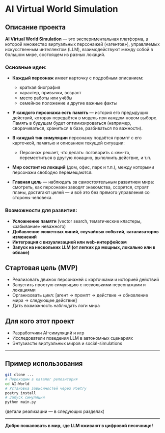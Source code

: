 # AI Virtual World Simulation

## Описание проекта

**AI Virtual World Simulation** — это экспериментальная платформа, в которой множество виртуальных персонажей («агентов»), управляемых искусственным интеллектом (LLM), взаимодействуют между собой в большом мире, состоящем из разных локаций.

### Основные идеи:

* **Каждый персонаж** имеет карточку с подробным описанием:

  * краткая биография
  * характер, привычки, возраст
  * место работы или учёбы
  * семейное положение и другие важные факты
* **У каждого персонажа есть память** — история его предыдущих действий, которая передаётся в модель при каждом новом выборе. Память в будущем будет оптимизироваться (например, сворачиваться, храниться в базе, разбиваться по важности).
* **В каждый тик симуляции** персонажу подаётся промпт с его карточкой, памятью и описанием текущей ситуации:

  * Персонаж решает, что делать: поговорить с кем-то, переместиться в другую локацию, выполнить действие, и т.п.
* **Мир состоит из локаций** (дом, офис, парк и т.п.), между которыми персонажи свободно перемещаются.
* **Главная цель** — наблюдать за самостоятельным развитием мира: смотреть, как персонажи заводят знакомства, ссорятся, строят планы, достигают целей — и всё это без прямого управления со стороны человека.

### Возможности для развития:

* **Усложнение памяти** (vector search, тематические кластеры, «забывание» неважного)
* **Добавление сюжетных линий, случайных событий, катализаторов изменений**
* **Интеграция с визуализацией или web-интерфейсом**
* **Запуск на нескольких LLM (от легких до мощных, локально или в облаке)**

## Стартовая цель (MVP)

* Реализовать движок персонажей с карточками и историей действий
* Запустить простую симуляцию с несколькими персонажами и локациями
* Организовать цикл: \[агент → промпт → действие → обновление мира → следующее действие]
* Дать возможность наблюдать логи мира

## Для кого этот проект

* Разработчики AI-симуляций и игр
* Исследователи поведения LLM в автономных сценариях
* Энтузиасты виртуальных миров и social-simulations

---

## Пример использования

```bash
git clone ...
# Переходим в каталог репозитория
cd AI-World
# Установка зависимостей через Poetry
poetry install
# Запуск симуляции
python main.py
```

(детали реализации — в следующих разделах)

---

**Добро пожаловать в мир, где LLM оживают в цифровой песочнице!**
